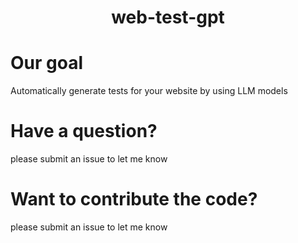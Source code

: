 <p align="center">
  <h1 style="text-align: center;">web-test-gpt</h1>
</p>

# Our goal
Automatically generate tests for your website by using LLM models

# Have a question?
please submit an issue to let me know

# Want to contribute the code?
please submit an issue to let me know
